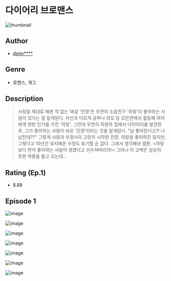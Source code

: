 # 다이어리 브로맨스
![thumbnail](https://image-comic.pstatic.net/user_contents_data/challenge_comic/2023/05/23/279687/upload_7293642475673445221_480x623.jpeg)

## Author
- [dptm****](https://comic.naver.com/artistTitle?id=279687)

## Genre
- 로맨스, 개그

## Description
> 사랑을 제대로 해본 적 없는 18살 '진영'은 우연히 소꿉친구 '하랑'이 좋아하는 사람이 있다는 걸 알게된다. 자신과 다르게 공부나 외모 등 모든면에서 월등해 여자에게 핫한 인기를 가진 '하랑'. 그런데 우연히 하랑의 집에서 다이어리를 발견한 후, 그가 좋아하는 사람이 바로 '진영'이라는 것을 알게된다. "날 좋아한다고?! 나 남잔데??" 그렇게 사랑과 우정사이 고민이 시작된 진영. 하랑을 좋아하진 않지만, 그렇다고 10년간 유지해온 우정도 포기할 순 없다. 그래서 생각해낸 결론. <하랑보다 먼저 좋아하는 사람이 생겼다고 선수쳐버리자!> 그러나 이 고백은 상상치 못한 역풍을 몰고 오는데...


## Rating (Ep.1)
- 8.88

## Episode 1
![image](https://image-comic.pstatic.net/user_contents_data/challenge_comic/2023/05/23/279687/upload_7292511082590397234.jpeg)

![image](https://image-comic.pstatic.net/user_contents_data/challenge_comic/2023/05/23/279687/upload_3977294615792465202.jpeg)

![image](https://image-comic.pstatic.net/user_contents_data/challenge_comic/2023/05/23/279687/upload_3835153055350011702.jpeg)

![image](https://image-comic.pstatic.net/user_contents_data/challenge_comic/2023/05/23/279687/upload_3760568791322605921.jpeg)

![image](https://image-comic.pstatic.net/user_contents_data/challenge_comic/2023/05/23/279687/upload_3546079176978621537.jpeg)

![image](https://image-comic.pstatic.net/user_contents_data/challenge_comic/2023/05/23/279687/upload_7017506766168810296.jpeg)

![image](https://image-comic.pstatic.net/user_contents_data/challenge_comic/2023/05/23/279687/upload_7377799319843518009.jpeg)
